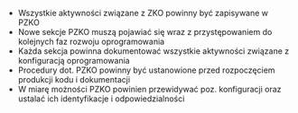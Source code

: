 - Wszystkie aktywności związane z ZKO powinny być zapisywane w PZKO
- Nowe sekcje PZKO muszą pojawiać się wraz z przystępowaniem do kolejnych faz rozwoju oprogramowania
- Każda sekcja powinna dokumentować wszystkie aktywności związane z konfiguracją oprogramowania
- Procedury dot. PZKO powinny być ustanowione przed rozpoczęciem produkcji kodu i dokumentacji
- W miarę możności PZKO powinien przewidywać poz. konfiguracji oraz ustalać ich identyfikacje i odpowiedzialności